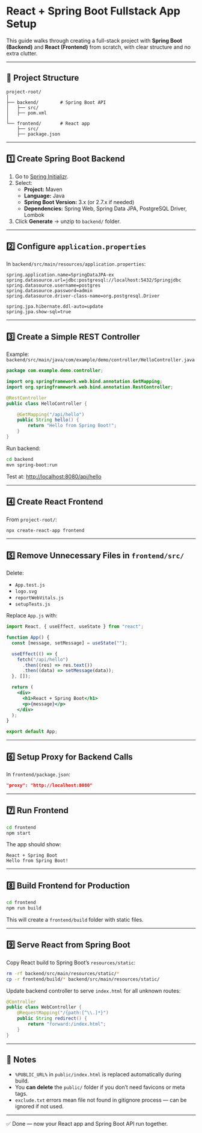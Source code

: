 # React + Spring Boot Fullstack App Setup

This guide walks through creating a full-stack project with **Spring Boot (Backend)** and **React (Frontend)** from scratch, with clear structure and no extra clutter.

---

## 📌 Project Structure
```
project-root/
│
├── backend/        # Spring Boot API
│   ├── src/
│   ├── pom.xml
│
└── frontend/       # React app
    ├── src/
    ├── package.json
```

---

## 1️⃣ Create Spring Boot Backend

1. Go to [Spring Initializr](https://start.spring.io/).
2. Select:
   - **Project:** Maven
   - **Language:** Java
   - **Spring Boot Version:** 3.x (or 2.7.x if needed)
   - **Dependencies:** Spring Web, Spring Data JPA, PostgreSQL Driver, Lombok
3. Click **Generate** → unzip to `backend/` folder.

---

## 2️⃣ Configure `application.properties`
In `backend/src/main/resources/application.properties`:
```properties
spring.application.name=SpringDataJPA-ex
spring.datasource.url=jdbc:postgresql://localhost:5432/Springjdbc
spring.datasource.username=postgres
spring.datasource.password=admin
spring.datasource.driver-class-name=org.postgresql.Driver

spring.jpa.hibernate.ddl-auto=update
spring.jpa.show-sql=true
```

---

## 3️⃣ Create a Simple REST Controller
Example: `backend/src/main/java/com/example/demo/controller/HelloController.java`
```java
package com.example.demo.controller;

import org.springframework.web.bind.annotation.GetMapping;
import org.springframework.web.bind.annotation.RestController;

@RestController
public class HelloController {

    @GetMapping("/api/hello")
    public String hello() {
        return "Hello from Spring Boot!";
    }
}
```

Run backend:
```bash
cd backend
mvn spring-boot:run
```
Test at: [http://localhost:8080/api/hello](http://localhost:8080/api/hello)

---

## 4️⃣ Create React Frontend

From `project-root/`:
```bash
npx create-react-app frontend
```

---

## 5️⃣ Remove Unnecessary Files in `frontend/src/`
Delete:
- `App.test.js`
- `logo.svg`
- `reportWebVitals.js`
- `setupTests.js`

Replace `App.js` with:
```jsx
import React, { useEffect, useState } from "react";

function App() {
  const [message, setMessage] = useState("");

  useEffect(() => {
    fetch("/api/hello")
      .then((res) => res.text())
      .then((data) => setMessage(data));
  }, []);

  return (
    <div>
      <h1>React + Spring Boot</h1>
      <p>{message}</p>
    </div>
  );
}

export default App;
```

---

## 6️⃣ Setup Proxy for Backend Calls
In `frontend/package.json`:
```json
"proxy": "http://localhost:8080"
```

---

## 7️⃣ Run Frontend
```bash
cd frontend
npm start
```
The app should show:
```
React + Spring Boot
Hello from Spring Boot!
```

---

## 8️⃣ Build Frontend for Production
```bash
cd frontend
npm run build
```
This will create a `frontend/build` folder with static files.

---

## 9️⃣ Serve React from Spring Boot
Copy React build to Spring Boot’s `resources/static`:
```bash
rm -rf backend/src/main/resources/static/*
cp -r frontend/build/* backend/src/main/resources/static/
```

Update backend controller to serve `index.html` for all unknown routes:
```java
@Controller
public class WebController {
    @RequestMapping("/{path:[^\\.]*}")
    public String redirect() {
        return "forward:/index.html";
    }
}
```

---

## 🔹 Notes
- `%PUBLIC_URL%` in `public/index.html` is replaced automatically during build.
- You **can delete** the `public/` folder if you don’t need favicons or meta tags.
- `exclude.txt` errors mean file not found in gitignore process — can be ignored if not used.

---

✅ Done — now your React app and Spring Boot API run together.
